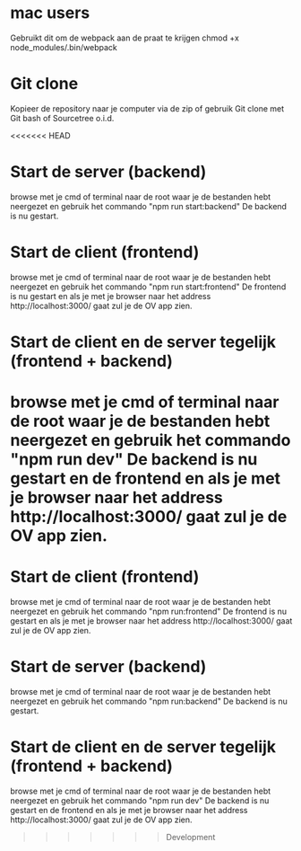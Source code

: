# mac users 
Gebruikt dit om de webpack aan de praat te krijgen chmod +x node_modules/.bin/webpack

# Git clone
Kopieer de repository naar je computer via de zip of gebruik Git clone met Git bash of Sourcetree o.i.d.

<<<<<<< HEAD
# Start de server (backend)
browse met je cmd of terminal naar de root waar je de bestanden hebt neergezet en gebruik het commando "npm run start:backend"
De backend is nu gestart.

# Start de client (frontend)

browse met je cmd of terminal naar de root waar je de bestanden hebt neergezet en gebruik het commando "npm run start:frontend"
De frontend is nu gestart en als je met je browser naar het address http://localhost:3000/ gaat zul je de OV app zien.

# Start de client en de server tegelijk (frontend + backend)
browse met je cmd of terminal naar de root waar je de bestanden hebt neergezet en gebruik het commando "npm run dev"
De backend is nu gestart en de frontend en als je met je browser naar het address http://localhost:3000/ gaat zul je de OV app zien.
=======
# Start de client (frontend)

browse met je cmd of terminal naar de root waar je de bestanden hebt neergezet en gebruik het commando "npm run:frontend"
De frontend is nu gestart en als je met je browser naar het address http://localhost:3000/ gaat zul je de OV app zien.

# Start de server (backend)
browse met je cmd of terminal naar de root waar je de bestanden hebt neergezet en gebruik het commando "npm run:backend"
De backend is nu gestart.

# Start de client en de server tegelijk (frontend + backend)
browse met je cmd of terminal naar de root waar je de bestanden hebt neergezet en gebruik het commando "npm run dev"
De backend is nu gestart en de frontend en als je met je browser naar het address http://localhost:3000/ gaat zul je de OV app zien.
>>>>>>> Development

